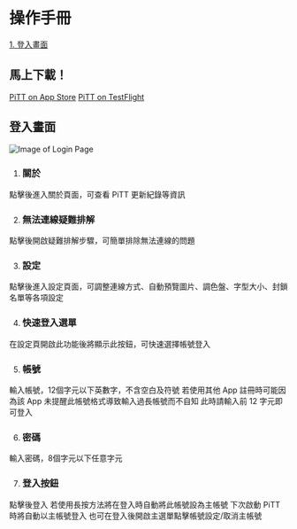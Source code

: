 # 操作手冊
[1. 登入畫面](#登入畫面)

## 馬上下載！
[PiTT on App Store](https://itunes.apple.com/app/id1345822611)
[PiTT on TestFlight](https://testflight.apple.com/join/TDrhSSs0)

## 登入畫面

![Image of Login Page](https://kimieno.github.io/ios.pitt/images/login_page.png)

1. ### 關於 
點擊後進入關於頁面，可查看 PiTT 更新紀錄等資訊

2. ### 無法連線疑難排解
點擊後開啟疑難排解步驟，可簡單排除無法連線的問題

3. ### 設定
點擊後進入設定頁面，可調整連線方式、自動預覽圖片、調色盤、字型大小、封鎖名單等各項設定

4. ### 快速登入選單
在設定頁開啟此功能後將顯示此按鈕，可快速選擇帳號登入

5. ### 帳號
輸入帳號，12個字元以下英數字，不含空白及符號
若使用其他 App 註冊時可能因為該 App 未提醒此帳號格式導致輸入過長帳號而不自知
此時請輸入前 12 字元即可登入

6. ### 密碼
輸入密碼，8個字元以下任意字元

7. ### 登入按鈕
點擊後登入
若使用長按方法將在登入時自動將此帳號設為主帳號
下次啟動 PiTT 時將自動以主帳號登入
也可在登入後開啟主選單點擊帳號設定/取消主帳號
